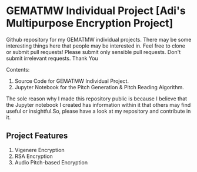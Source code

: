 # GEMATMW Individual Project [Adi's Multipurpose Encryption Project]
Github repository for my GEMATMW individual projects. There may be some interesting things here that people may be interested in. Feel free to clone or submit pull requests!
Please submit only sensible pull requests. Don't submit irrelevant requests.
Thank You


Contents:
1. Source Code for GEMATMW Individual Project.
2. Jupyter Notebook for the Pitch Generation & Pitch Reading Algorithm.

The sole reason why I made this repository public is because I believe that the Jupyter notebook I created has information within it that others may find useful or insightful.So, please have a look at my repository and contribute in it.

## Project Features
1. Vigenere Encryption
2. RSA Encryption
3. Audio Pitch-based Encryption
